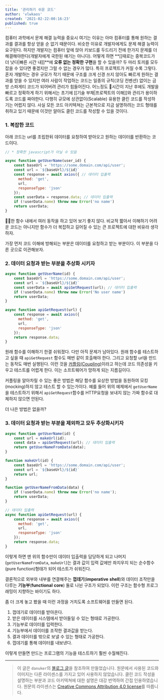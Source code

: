 ```yaml
---
title: '관리하기 쉬운 코드'
author: 'vlwkaos'
created: '2021-02-22:00:16:23'
published: true
---
```


컴퓨터 과학에서 문제 해결 능력을 중요시 여기는 이유는 아마 컴퓨터를 통해 원하는 결과를 결과를 항상 얻을 순 없기 때문이다. 비슷한 이유로 개발자에게도 문제 해결 능력이 요구된다. 하지만 개발자는 컴퓨터 앞에 앉아 키보드를 두드리기 전에 한가지 문제를 더 해결해야한다(개발자에게 국한된 얘기는 아니다). 어떻게 하면 **[[때로는 중복코드가 더 낫다|빠른 시간 내]]**에 **오류 없는 정확한 구현**을 할 수 있을까? 두 마리 토끼를 모두 잡을 수 있다면 좋겠지만 그럴 수 없는 경우가 많다. 특히 프로젝트가 커질 수록 그렇다. 혼자 개발하는 경우 규모가 작기 때문에 구조를 크게 신경 쓰지 않아도 빠르게 원하는 결과를 얻을 수 있지만 여러 사람이 작업하는 코드는 일종의 규칙(코딩 컨벤션) 없이는 금방 스파게티 코드가 되어버려 관리가 힘들어진다. 어느정도 시간이 지난 후에도 개발을 빠르고 정확하게 하기 위해서는 초기에 [[기술 부채|프로젝트의 이해]]와 관리가 용이하도록 코드를 짜야한다. 다행히 규모에 상관없이(Scalable) 유용한 클린 코드를 작성하기는 어렵지 않다. 사실 모든 코드 아키텍쳐는 근본적으로 지금 설명하려는 코드 형태를 취하고 있기 때문에 이것만 알아도 클린 코드를 작성할 수 있을 것이다.

### 1. 복잡한 코드
아래 코드는 url를 조립한뒤 데이터를 요청하여 받아오고 원하는 데이터를 반환하는 코드이다. 

```javascript
// * 정확한 javascript가 아닐 수 있음

async function getUserName(user_id) {
    const baseUrl = 'https://some.domain.com/api/user';
    const url = `${baseUrl}/${id}`
    const response = await axios({ // 데이터 입출력
      method: 'get',
      url,
      responseType: 'json'
    });
    const userData = response.data; // 데이터 입출력
    if (!userData.name) throw new Error('no name')
    return userData;
}
```

한 함수 내에서 여러 동작을 하고 있어 보기 좋지 않다. 비교적 짧아서 이해하기 어려운 코드는 아니지만 함수가 더 복잡하고 길어질 수 있는 큰 프로젝트에 대한 비유라 생각하자.

가장 먼저 코드 이해에 방해되는 부분은 데이터를 요청하고 받는 부분이다. 이 부분을 다른 곳으로 이관해보자.

### 2. 데이터 요청과 받는 부분을 추상화 시키자

```javascript
async function getUserName(id) {
    const baseUrl = 'https://some.domain.com/api/user';
    const url = `${baseUrl}/${id}`
    const userData = await apiGetRequest(url); // 데이터 입출력
    if (!userData.name) throw new Error('No user name')
    return userData;
}

async function apiGetRequest(url) {
    const response = await axios({
      method: 'get',
      url,
      responseType: 'json'
    });
    return response.data;
}
```

원래 함수를 이해하기 한결 쉬워졌다. 다만 아직 문제가 남아있다. 원래 함수를 테스트하고 싶을 때 `apiGetRequest` 함수도 매번 같이 호출해야 한다. 그리고 요청할 url을 만드는 동작도 매번 실행된다. 이런 것을 [커플링(Coupling)](https://ui.toast.com/weekly-pick/ko_20150522)이라고 하는데 코드 의존성을 키우고 테스트를 어렵게 한다. 이는 소프트웨어가 망하게 되는 지름길이다.

커플링을 알아차릴 수 있는 좋은 방법은 해당 함수를 요상한 방법을 동원하여 모킹(mocking)하지 않고 테스트 할 수 있는가이다. 예를 들어 위의 예제에서 `getUserName`을 테스트하기 위해서 `apiGetRequest`함수를 HTTP요청을 보내지 않는 가짜 함수로 대체하지 않으면 안된다.

더 나은 방법은 없을까?

### 3. 데이터 요청과 받는 부분을 제외하고 모두 추상화시키자

```javascript
async function getUserName(id) {
    const url = makeUrl(id);
    const data = apiGetRequest(url); // 데이터 입출력
    return getUserNameFromData(data);
}

function makeUrl(id) {
    const baseUrl = 'https://some.domain.com/api/user';
    const url = `${baseUrl}/${id}`
    return url;
}

function getUserNameFromData(data) {
    if (!userData.name) throw new Error('no name');
    return userData;
}

// 데이터 입출력
async function apiGetRequest(url) {
    const response = await axios({
      method: 'get',
      url,
      responseType: 'json'
    });
    return response.data;
}
```

이렇게 하면 맨 위의 함수만이 데이터 입출력을 담당하게 되고 나머지(`getUserNameFromData`, `makeUrl`)는 결과 값이 입력 값에만 좌지우지 되는 순수함수(pure function)형태가 되어 테스트가 쉬워진다. 

결론적으로 외부와 내부를 연결해주는 **껍데기**(**imperative** **shell**)와 데이터 조작만을 다루는 **기능부**(**functional** **core**) 둘로 나뉜 구조가 되었다. 이런 구조는 함수형 프로그래밍이 지향하는 바이기도 하다.

좀 더 크게 놓고 봤을 때 이런 과정을 거치도록 소프트웨어를 만들면 된다.

1. 껍데기로 데이터를 받아온다.
2. 받은 데이터를 시스템에서 받아들일 수 있는 형태로 가공한다.
3. 기능부로 데이터를 입력한다.
4. 기능부에서 데이터를 조작한 결과값을 받는다.
5. 결과 데이터를 밖으로 보낼 수 있는 형태로 가공한다.
6. 껍데기를 통해 데이터를 내보낸다.

이렇게 만들면 만드는 프로그램의 기능을 테스트하기 훨씬 수월해진다.

---

> 이 글은 `danuker`의 [블로그 글](https://danuker.go.ro/the-grand-unified-theory-of-software-architecture.html
)을 참조하여 만들었습니다. 원문에서 사용된 코드와 이미지는 다른 라이센스를 가지고 있어 사용하지 않았습니다. 클린 코드 작성을 설명하는 부분과 코드 아키텍쳐에 대한 설명은 대강 번역하여 간접 인용하였습니다. 원문의 라이센스는 [Creative Commons Attribution 4.0 license](https://creativecommons.org/licenses/by/4.0/)를 따릅니다.
